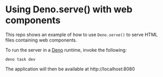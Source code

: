 # Using Deno.serve() with web components


This repo shows an example of how to use `Deno.serve()` to serve HTML files containing web components.

To run the server in a [Deno](https://deno.com) runtime, invoke the following: 
```
deno task dev
```
The application will then be available at http://localhost:8080
